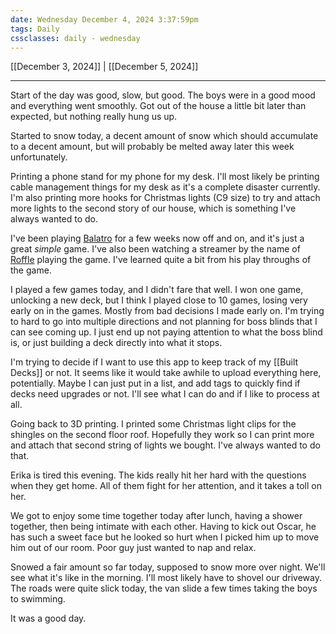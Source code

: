 ```yaml
---
date: Wednesday December 4, 2024 3:37:59pm
tags: Daily
cssclasses: daily - wednesday
---
```

[[December 3, 2024]]  | [[December 5, 2024]]
***

Start of the day was good, slow, but good. The boys were in a good mood and everything went smoothly. Got out of the house a little bit later than expected, but nothing really hung us up.

Started to snow today, a decent amount of snow which should accumulate to a decent amount, but will probably be melted away later this week unfortunately.

Printing a phone stand for my phone for my desk. I'll most likely be printing cable management things for my desk as it's a complete disaster currently. I'm also printing more hooks for Christmas lights (C9 size) to try and attach more lights to the second story of our house, which is something I've always wanted to do.

I've been playing [Balatro](https://store.steampowered.com/app/2379780/Balatro/) for a few weeks now off and on, and it's just a great *simple* game. I've also been watching a streamer by the name of [Roffle](https://www.youtube.com/@RoffleLite) playing the game. I've learned quite a bit from his play throughs of the game.

I played a few games today, and I didn't fare that well. I won one game, unlocking a new deck, but I think I played close to 10 games, losing very early on in the games. Mostly from bad decisions I made early on. I'm trying to hard to go into multiple directions and not planning for boss blinds that I can see coming up. I just end up not paying attention to what the boss blind is, or just building a deck directly into what it stops.

I'm trying to decide if I want to use this app to keep track of my [[Built Decks]] or not. It seems like it would take awhile to upload everything here, potentially. Maybe I can just put in a list, and add tags to quickly find if decks need upgrades or not. I'll see what I can do and if I like to process at all.

Going back to 3D printing. I printed some Christmas light clips for the shingles on the second floor roof. Hopefully they work so I can print more and attach that second string of lights we bought. I've always wanted to do that.

Erika is tired this evening. The kids really hit her hard with the questions when they get home. All of them fight for her attention, and it takes a toll on her.

We got to enjoy some time together today after lunch, having a shower together, then being intimate with each other. Having to kick out Oscar, he has such a sweet face but he looked so hurt when I picked him up to move him out of our room. Poor guy just wanted to nap and relax.

Snowed a fair amount so far today, supposed to snow more over night. We'll see what it's like in the morning. I'll most likely have to shovel our driveway. The roads were quite slick today, the van slide a few times taking the boys to swimming.

It was a good day.
